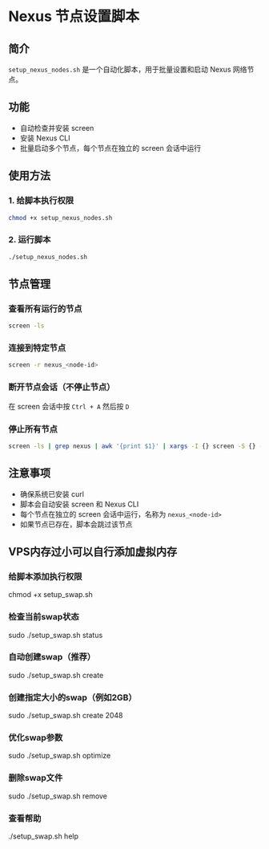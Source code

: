 # Nexus 节点设置脚本

## 简介
`setup_nexus_nodes.sh` 是一个自动化脚本，用于批量设置和启动 Nexus 网络节点。

## 功能
- 自动检查并安装 screen
- 安装 Nexus CLI
- 批量启动多个节点，每个节点在独立的 screen 会话中运行

## 使用方法

### 1. 给脚本执行权限
```bash
chmod +x setup_nexus_nodes.sh
```

### 2. 运行脚本
```bash
./setup_nexus_nodes.sh
```

## 节点管理

### 查看所有运行的节点
```bash
screen -ls
```

### 连接到特定节点
```bash
screen -r nexus_<node-id>
```

### 断开节点会话（不停止节点）
在 screen 会话中按 `Ctrl + A` 然后按 `D`

### 停止所有节点
```bash
screen -ls | grep nexus | awk '{print $1}' | xargs -I {} screen -S {} -X quit
```

## 注意事项
- 确保系统已安装 curl
- 脚本会自动安装 screen 和 Nexus CLI
- 每个节点在独立的 screen 会话中运行，名称为 `nexus_<node-id>`
- 如果节点已存在，脚本会跳过该节点 

## VPS内存过小可以自行添加虚拟内存

### 给脚本添加执行权限
chmod +x setup_swap.sh

### 检查当前swap状态
sudo ./setup_swap.sh status

### 自动创建swap（推荐）
sudo ./setup_swap.sh create

### 创建指定大小的swap（例如2GB）
sudo ./setup_swap.sh create 2048

### 优化swap参数
sudo ./setup_swap.sh optimize

### 删除swap文件
sudo ./setup_swap.sh remove

### 查看帮助
./setup_swap.sh help

